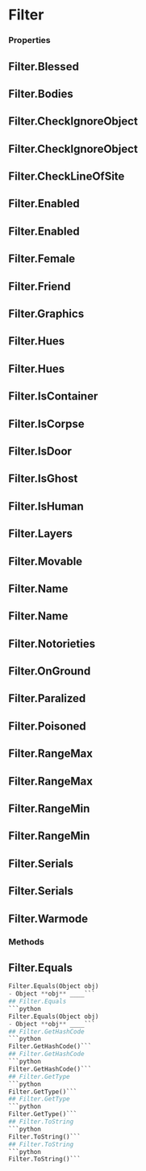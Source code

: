 # Filter    

### Properties  
## Filter.Blessed
## Filter.Bodies
## Filter.CheckIgnoreObject
## Filter.CheckIgnoreObject
## Filter.CheckLineOfSite
## Filter.Enabled
## Filter.Enabled
## Filter.Female
## Filter.Friend
## Filter.Graphics
## Filter.Hues
## Filter.Hues
## Filter.IsContainer
## Filter.IsCorpse
## Filter.IsDoor
## Filter.IsGhost
## Filter.IsHuman
## Filter.Layers
## Filter.Movable
## Filter.Name
## Filter.Name
## Filter.Notorieties
## Filter.OnGround
## Filter.Paralized
## Filter.Poisoned
## Filter.RangeMax
## Filter.RangeMax
## Filter.RangeMin
## Filter.RangeMin
## Filter.Serials
## Filter.Serials
## Filter.Warmode 
### Methods  
## Filter.Equals
```python
Filter.Equals(Object obj)
- Object **obj** ____```
## Filter.Equals
```python
Filter.Equals(Object obj)
- Object **obj** ____```
## Filter.GetHashCode
```python
Filter.GetHashCode()```
## Filter.GetHashCode
```python
Filter.GetHashCode()```
## Filter.GetType
```python
Filter.GetType()```
## Filter.GetType
```python
Filter.GetType()```
## Filter.ToString
```python
Filter.ToString()```
## Filter.ToString
```python
Filter.ToString()```